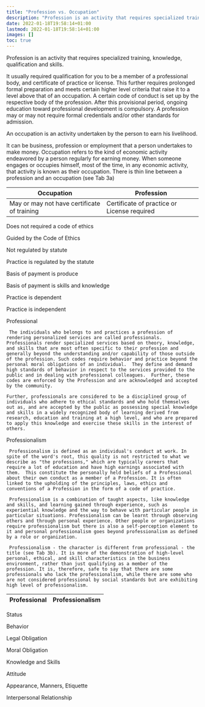 ```yaml
---
title: "Profession vs. Occupation"
description: "Profession is an activity that requires specialized training, knowledge, qualification and skills"
date: 2022-01-18T19:58:14+01:00
lastmod: 2022-01-18T19:58:14+01:00
images: []
toc: true
---
```



Profession is an activity that requires specialized training, knowledge, qualification and skills. 

It usually required qualification for you to be a member of a professional body, and certificate of practice or license. This further requires prolonged formal preparation and meets certain higher level criteria that raise it to a level above that of an occupation.  A certain code of conduct is set up by the respective body of the profession. After this provisional period, ongoing education toward professional development is compulsory. A profession may or may not require formal credentials and/or other standards for admission.

An occupation is an activity undertaken by the person to earn his livelihood.

It can be business, profession or employment that a person undertakes to make money. Occupation refers to the kind of economic activity endeavored by a person regularly for earning money. When someone engages or occupies himself, most of the time, in any economic activity, that activity is known as their occupation. There is thin line between a profession and an occupation (see Tab 3a)


Occupation | Profession
--- | ---
May or may not have certificate of training | Certificate of practice or License required
Does not required a code of ethics

Guided by the Code of Ethics

Not regulated by statute

Practice is regulated by the statute

Basis of payment is produce

Basis of payment is skills and knowledge

Practice is dependent

Practice is independent

 

Professional

     The individuals who belongs to and practices a profession of rendering personalized services are called professionals.  Professionals render specialized services based on theory, knowledge, and skills that are most often specific to their profession and generally beyond the understanding and/or capability of those outside of the profession. Such codes require behavior and practice beyond the personal moral obligations of an individual.  They define and demand high standards of behavior in respect to the services provided to the public and in dealing with professional colleagues.  Further, these codes are enforced by the Profession and are acknowledged and accepted by the community.

    Further, professionals are considered to be a disciplined group of individuals who adhere to ethical standards and who hold themselves out as, and are accepted by the public as possessing special knowledge and skills in a widely recognized body of learning derived from research, education and training at a high level, and who are prepared to apply this knowledge and exercise these skills in the interest of others. 

Professionalism

     Professionalism is defined as an individual's conduct at work. In spite of the word's root, this quality is not restricted to what we describe as "the professions," which are typically careers that require a lot of education and have high earnings associated with them.  This constitute the personally held beliefs of a Professional about their own conduct as a member of a Profession. It is often linked to the upholding of the principles, laws, ethics and conventions of a Profession in the form of a code of practice.

     Professionalism is a combination of taught aspects, like knowledge and skills, and learning gained through experience, such as experiential knowledge and the way to behave with particular people in particular situations. Professionalism can be learnt through observing others and through personal experience. Other people or organizations require professionalism but there is also a self-perception element to it and personal professionalism goes beyond professionalism as defined by a role or organization.

     Professionalism - the character is different from professional - the title (see Tab 3b). It is more of the demonstration of high-level personal, ethical, and skill characteristics in the business environment, rather than just qualifying as a member of the profession. It is, therefore, safe to say that there are some professionals who lack the professionalism, while there are some who are not considered professional by social standards but are exhibiting high level of professionalism.



Professional | Professionalism
--- | ---
Status

Behavior

Legal Obligation

Moral Obligation

Knowledge and Skills

Attitude

Appearance, Manners, Etiquette

Interpersonal Relationship


